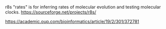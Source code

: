 r8s "rates" is for inferring rates of molecular evolution and testing molecular clocks.
https://sourceforge.net/projects/r8s/

https://academic.oup.com/bioinformatics/article/19/2/301/372781
